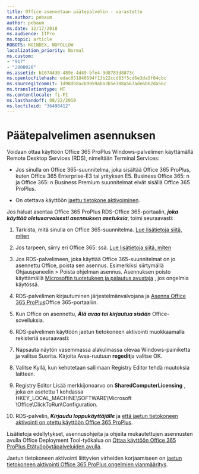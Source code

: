 ```yaml
---
title: Office asennetaan päätepalvelin - varastettu
ms.author: pebaum
author: pebaum
ms.date: 12/17/2018
ms.audience: ITPro
ms.topic: article
ROBOTS: NOINDEX, NOFOLLOW
localization_priority: Normal
ms.custom:
- "917"
- "2000020"
ms.assetid: b1074430-489e-4d49-bfe4-3d8783d8073c
ms.openlocfilehash: edac051840594f13b22ccd83f5cd6e3da5f84cbc
ms.sourcegitcommit: 1d98db8acb9959aba3b5e308a567ade6b62da56c
ms.translationtype: MT
ms.contentlocale: fi-FI
ms.lasthandoff: 08/22/2019
ms.locfileid: "36498412"
---
```

# <a name="installing-office-on-a-terminal-server"></a>Päätepalvelimen asennuksen

Voidaan ottaa käyttöön Office 365 ProPlus Windows-palvelimen käyttämällä Remote Desktop Services (RDS), nimeltään Terminal Services:
  
- Jos sinulla on Office 365-suunnitelma, joka sisältää Office 365 ProPlus, kuten Office 365 Enterprise-E3 tai yrityksen E5. Business Office 365: n ja Office 365: n Business Premium suunnitelmat eivät sisällä Office 365 ProPlus.

- On otettava käyttöön [jaettu tietokone aktivoiminen](https://docs.microsoft.com/DeployOffice/overview-of-shared-computer-activation-for-office-365-proplus).

Jos haluat asentaa Office 365 ProPlus RDS-Office 365-portaalin, ***joka käyttää oletusarvoisesti asennuksen asetuksia***, toimi seuraavasti:
  
1. Tarkista, mitä sinulla on Office 365-suunnitelma. [Lue lisätietoja siitä, miten](https://docs.microsoft.com/office365/admin/admin-overview/what-subscription-do-i-have)

2. Jos tarpeen, siirry eri Office 365: ssä. [Lue lisätietoja siitä, miten](https://docs.microsoft.com/office365/admin/subscriptions-and-billing/switch-to-a-different-plan)

3. Jos RDS-palvelimeen, joka käyttää Office 365-suunnitelmat on jo asennettu Office, poista sen asennus. Esimerkiksi siirtymällä Ohjauspaneelin \> Poista ohjelman asennus. Asennuksen poisto käyttämällä [Microsoftin tuotetukeen ja palautus avustaja](https://aka.ms/SARA-OfficeUninstall-Alchemy) , jos ongelmia käytössä.

4. RDS-palvelimen kirjautuminen järjestelmänvalvojana ja [Asenna Office 365 ProPlus](https://portal.office.com/OLS/MySoftware.aspx)Office 365-portaaliin.

5. Kun Office on asennettu, ***Älä avaa tai kirjautua sisään*** Office-sovelluksia.

6. RDS-palvelimen käyttöön jaetun tietokoneen aktivointi muokkaamalla rekisteriä seuraavasti:

1. Napsauta näytön vasemmassa alakulmassa olevaa Windows-painiketta ja valitse Suorita. Kirjoita Avaa-ruutuun **regedit**ja valitse OK.

2. Valitse Kyllä, kun kehotetaan sallimaan Registry Editor tehdä muutoksia laitteen.

3. Registry Editor Lisää merkkijonoarvo on **SharedComputerLicensing** , joka on asetettu 1 kohdassa HKEY_LOCAL_MACHINE\SOFTWARE\Microsoft \Office\ClickToRun\Configuration.

7. RDS-palvelin, ***Kirjaudu loppukäyttäjälle*** ja [että jaetun tietokoneen aktivointi on otettu käyttöön Office 365 ProPlus](https://docs.microsoft.com/DeployOffice/troubleshoot-issues-with-shared-computer-activation-for-office-365-proplus#verify-that-activation-for-office-365-proplus-succeeded).

Lisätietoja edellytykset, asennusohjeita ja ohjeita mukautettujen asennusten avulla Office Deployment Tool-työkalua on [Ottaa käyttöön Office 365 ProPlus Etätyöpöytäpalveluiden avulla](https://docs.microsoft.com/DeployOffice/deploy-office-365-proplus-by-using-remote-desktop-services).
  
Jaetun tietokoneen aktivointi liittyvien virheiden korjaamiseen on [jaetun tietokoneen aktivointi Office 365 ProPlus ongelmien vianmääritys](https://docs.microsoft.com/DeployOffice/troubleshoot-issues-with-shared-computer-activation-for-office-365-proplus).
  